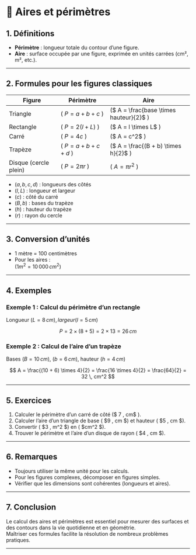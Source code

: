 # 📏 Aires et périmètres

## 1. Définitions

- **Périmètre** : longueur totale du contour d’une figure.
- **Aire** : surface occupée par une figure, exprimée en unités carrées (cm², m², etc.).

---

## 2. Formules pour les figures classiques

| Figure       | Périmètre                 | Aire                                      |
|--------------|---------------------------|-------------------------------------------|
| Triangle     | \( $P = a + b + c$ \)     | \($ A = \frac{base \times hauteur}{2}$ \) |
| Rectangle    | \( $P = 2(l + L)$ \)      | \($ A = l \times L$ \)                    |
| Carré        | \( $P = 4c$ \)            | \($ A = c^2$ \)                           |
| Trapèze      | \( $P = a + b + c + d$ \) | \($ A = \frac{(B + b) \times h}{2}$ \)    |
| Disque (cercle plein) | \( $P = 2 \pi r$ \)       | \( $A = \pi r^2$ \)                       |

- \($a, b, c, d$\) : longueurs des côtés
- \($l, L$\) : longueur et largeur
- \($c$\) : côté du carré
- \($B, b$\) : bases du trapèze
- \($h$\) : hauteur du trapèze
- \($r$\) : rayon du cercle

---

## 3. Conversion d’unités

- 1 mètre = 100 centimètres
- Pour les aires :  
  $( 1 m^2 = 10\,000 \, cm^2 )$

---

## 4. Exemples

### Exemple 1 : Calcul du périmètre d’un rectangle

Longueur $( L = 8 \, cm ), largeur ( l = 5 \, cm )$

$$
P = 2 \times (8 + 5) = 2 \times 13 = 26 \, cm
$$

### Exemple 2 : Calcul de l’aire d’un trapèze

Bases $( B = 10 \, cm )$, $( b = 6 \, cm )$, hauteur $( h = 4 \, cm )$

$$
A = \frac{(10 + 6) \times 4}{2} = \frac{16 \times 4}{2} = \frac{64}{2} = 32 \, cm^2
$$

---

## 5. Exercices

1. Calculer le périmètre d’un carré de côté \($ 7 \, cm$ \).
2. Calculer l’aire d’un triangle de base \( $9 \, cm $\) et hauteur \( $5 \, cm $\).
3. Convertir \( $3 \, m^2 $\) en \( $cm^2 $\).
4. Trouver le périmètre et l’aire d’un disque de rayon \( $4 \, cm $\).

---

## 6. Remarques

- Toujours utiliser la même unité pour les calculs.
- Pour les figures complexes, décomposer en figures simples.
- Vérifier que les dimensions sont cohérentes (longueurs et aires).

---

## 7. Conclusion

Le calcul des aires et périmètres est essentiel pour mesurer des surfaces et des contours dans la vie quotidienne et en géométrie.  
Maîtriser ces formules facilite la résolution de nombreux problèmes pratiques.

---
